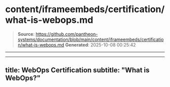 # content/iframeembeds/certification/what-is-webops.md

> **Source**: https://github.com/pantheon-systems/documentation/blob/main/content/iframeembeds/certification/what-is-webops.md
> **Generated**: 2025-10-08 00:25:42

---

---
title: WebOps Certification
subtitle: "What is WebOps?"
---

<Partial file="certification-guide/what-is-webops.md" />
